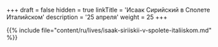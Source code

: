 +++
draft = false
hidden = true
linkTitle = 'Исаак Сирийский в Сполете Италийском'
description = '25 апреля'
weight = 25
+++

{{% include file="content/ru/lives/isaak-siriiskii-v-spolete-italiiskom.md" %}}
